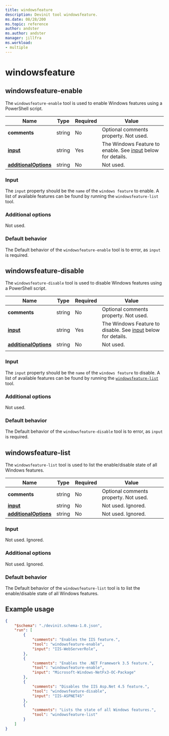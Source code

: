 ```yaml
---
title: windowsfeature
description: Devinit tool windowsfeature.
ms.date: 08/28/200
ms.topic: reference
author: andster
ms.author: andster
manager: jillfra
ms.workload:
- multiple
---
```

# windowsfeature

## windowsfeature-enable

The `windowsfeature-enable` tool is used to enable Windows features using a PowerShell script.

| Name                                             | Type   | Required | Value                                                                 |
|--------------------------------------------------|--------|----------|-----------------------------------------------------------------------|
| **comments**                                     | string | No       | Optional comments property. Not used.                                 |
| [**input**](#input)                              | string | Yes      | The Windows Feature to enable. See [input](#input) below for details. |
| [**additionalOptions**](#additional-options)     | string | No       | Not used.                                                             |

### Input

The `input` property should be the `name` of the `windows feature` to enable. A list of available features can be found by running the `windowsfeature-list` tool.

### Additional options

Not used.

### Default behavior

The Default behavior of the `windowsfeature-enable` tool is to error, as `input` is required.

## windowsfeature-disable

The `windowsfeature-disable` tool is used to disable Windows features using a PowerShell script.

| Name                                             | Type   | Required | Value                                                                                   |
|--------------------------------------------------|--------|----------|------------------------------------------------------------------------|
| **comments**                                     | string | No       | Optional comments property. Not used.                                  |
| [**input**](#input)                              | string | Yes      | The Windows Feature to disable. See [input](#input) below for details. |
| [**additionalOptions**](#additional-options)     | string | No       | Not used.
                                                           |

### Input

The `input` property should be the `name` of the `windows feature` to disable. A list of available features can be found by running the [`windowsfeature-list`](#windowsfeature-list) tool.

### Additional options

Not used.

### Default behavior

The Default behavior of the `windowsfeature-disable` tool is to error, as `input` is required.

## windowsfeature-list

The `windowsfeature-list` tool is used to list the enable/disable state of all Windows features.

| Name                                             | Type   | Required | Value                                      |
|--------------------------------------------------|--------|----------|--------------------------------------------|
| **comments**                                     | string | No       | Optional comments property. Not used.      |
| [**input**](#input)                              | string | No       | Not used. Ignored.                         |
| [**additionalOptions**](#additional-options)     | string | No       | Not used. Ignored.                         |

### Input

Not used. Ignored.

### Additional options

Not used. Ignored.

### Default behavior

The Default behavior of the `windowsfeature-list` tool is to list the enable/disable state of all Windows features.

## Example usage

```json
{
    "$schema": "./devinit.schema-1.0.json",
    "run": [
        {
            "comments": "Enables the IIS feature.",
            "tool": "windowsfeature-enable",
            "input": "IIS-WebServerRole",
        },
        {
            "comments": "Enables the .NET Framework 3.5 feature.",
            "tool": "windowsfeature-enable",
            "input": "Microsoft-Windows-NetFx3-OC-Package"
        },
        {
            "comments": "Disables the IIS Asp.Net 4.5 feature.",
            "tool": "windowsfeature-disable",
            "input": "IIS-ASPNET45"
        },
        {
            "comments": "Lists the state of all Windows features.",
            "tool": "windowsfeature-list"
        }
    ]
}
```
